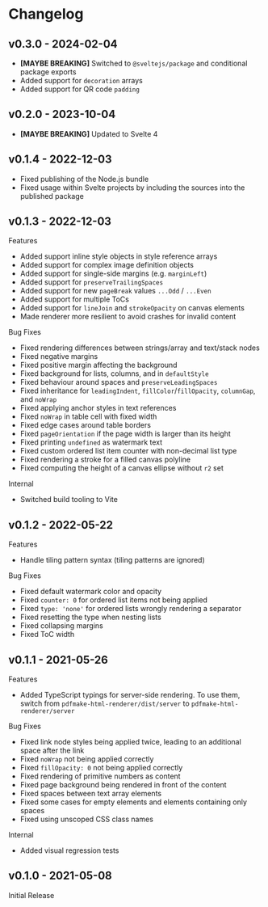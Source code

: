 # Changelog

## v0.3.0 - 2024-02-04

- **[MAYBE BREAKING]** Switched to `@sveltejs/package` and conditional package exports
- Added support for `decoration` arrays
- Added support for QR code `padding`

## v0.2.0 - 2023-10-04

- **[MAYBE BREAKING]** Updated to Svelte 4

## v0.1.4 - 2022-12-03

- Fixed publishing of the Node.js bundle
- Fixed usage within Svelte projects by including the sources into the published package

## v0.1.3 - 2022-12-03

Features

- Added support inline style objects in style reference arrays
- Added support for complex image definition objects
- Added support for single-side margins (e.g. `marginLeft`)
- Added support for `preserveTrailingSpaces`
- Added support for new `pageBreak` values `...Odd` / `...Even`
- Added support for multiple ToCs
- Added support for `lineJoin` and `strokeOpacity` on canvas elements
- Made renderer more resilient to avoid crashes for invalid content

Bug Fixes

- Fixed rendering differences between strings/array and text/stack nodes
- Fixed negative margins
- Fixed positive margin affecting the background
- Fixed background for lists, columns, and in `defaultStyle`
- Fixed behaviour around spaces and `preserveLeadingSpaces`
- Fixed inheritance for `leadingIndent`, `fillColor`/`fillOpacity`, `columnGap`, and `noWrap`
- Fixed applying anchor styles in text references
- Fixed `noWrap` in table cell with fixed width
- Fixed edge cases around table borders
- Fixed `pageOrientation` if the page width is larger than its height
- Fixed printing `undefined` as watermark text
- Fixed custom ordered list item counter with non-decimal list type
- Fixed rendering a stroke for a filled canvas polyline
- Fixed computing the height of a canvas ellipse without `r2` set

Internal

- Switched build tooling to Vite

## v0.1.2 - 2022-05-22

Features

- Handle tiling pattern syntax (tiling patterns are ignored)

Bug Fixes

- Fixed default watermark color and opacity
- Fixed `counter: 0` for ordered list items not being applied
- Fixed `type: 'none'` for ordered lists wrongly rendering a separator
- Fixed resetting the type when nesting lists
- Fixed collapsing margins
- Fixed ToC width

## v0.1.1 - 2021-05-26

Features

- Added TypeScript typings for server-side rendering. To use them, switch from `pdfmake-html-renderer/dist/server` to `pdfmake-html-renderer/server`

Bug Fixes

- Fixed link node styles being applied twice, leading to an additional space after the link
- Fixed `noWrap` not being applied correctly
- Fixed `fillOpacity: 0` not being applied correctly
- Fixed rendering of primitive numbers as content
- Fixed page background being rendered in front of the content
- Fixed spaces between text array elements
- Fixed some cases for empty elements and elements containing only spaces
- Fixed using unscoped CSS class names

Internal

- Added visual regression tests

## v0.1.0 - 2021-05-08

Initial Release
